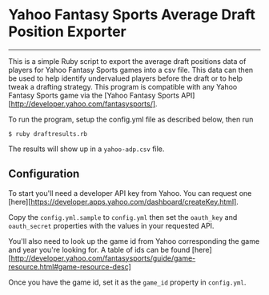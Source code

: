 # Yahoo Fantasy Sports Average Draft Position Exporter

----

This is a simple Ruby script to export the average draft positions data of players for Yahoo Fantasy Sports games into a csv file.  This data can then be used to help identify undervalued players before the draft or to help tweak a drafting strategy. This program is compatible with any Yahoo Fantasy Sports game via the [Yahoo Fantasy Sports API][http://developer.yahoo.com/fantasysports/].

To run the program, setup the config.yml file as described below, then run

``` console
$ ruby draftresults.rb
```

The results will show up in a `yahoo-adp.csv` file.

Configuration
------------

To start you'll need a developer API key from Yahoo.  You can request one [here][https://developer.apps.yahoo.com/dashboard/createKey.html].

Copy the `config.yml.sample` to `config.yml` then set the `oauth_key` and `oauth_secret` properties with the values in your requested API.

You'll also need to look up the game id from Yahoo corresponding the game and year you're looking for.  A table of ids can be found [here][http://developer.yahoo.com/fantasysports/guide/game-resource.html#game-resource-desc]

Once you have the game id, set it as the `game_id` property in `config.yml`.